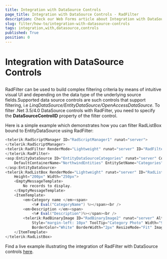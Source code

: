 ```yaml
---
title: Integration with DataSource Controls
page_title: Integration with DataSource Controls - RadFilter
description: Check our Web Forms article about Integration with DataSource Controls.
slug: filter/how-to/integration-with-datasource-controls
tags: integration,with,datasource,controls
published: True
position: 0
---
```


# Integration with DataSource Controls



## 

RadFilter can be used to build complex filtering criteria by means of intuitive visual UI and depending on the data type of the underlying source fields.Supported data source controls are such controls that support filtering, i.e *LinqDataSource/EntityDataSource/OpenAccessDataSource*. To filter .Net 3.5/4.0 DataSource controls with RadFilter, you need to specify the **DataSourceControlID** property of the filter control.

Here is a simple example which demonstrates how you can filter RadListBox bound to EntityDataSource using RadFilter:

````C#
<telerik:RadScriptManager ID="RadScriptManager1" runat="server">
</telerik:RadScriptManager>
<telerik:RadFilter RenderMode="Lightweight" runat="server" ID="RadFilter1" DataSourceControlID="EntityDataSourceCategories">
</telerik:RadFilter>
<asp:EntityDataSource ID="EntityDataSourceCategories" runat="server" ConnectionString="name=NorthwindEntities"
    DefaultContainerName="NorthwindEntities" EntitySetName="Categories" EntityTypeFilter="Categories">
</asp:EntityDataSource>
<telerik:RadListBox RenderMode="Lightweight" runat="server" ID="RadListBox1" DataSourceID="EntityDataSourceCategories"
    Height="200px" Width="250px">
    <EmptyMessageTemplate>
        No records to display.
    </EmptyMessageTemplate>
    <ItemTemplate>
        <em>Category name </em><span>
            <%# Eval("CategoryName") %></span><br />
        <em>Description </em><span>
            <%# Eval("Description")%></span><br />
        <telerik:RadBinaryImage ID="RadBinaryImage2" runat="server" AlternateText="Category Photo"
            Style="margin-left: 10px" ToolTip="Category Photo" Width="90px" Height="62px"
            BorderColor="White" BorderWidth="2px" ResizeMode="Fit" ImageUrl='<%# string.Format("IMG/{0}.jpg", Eval("CategoryID")) %>' />
    </ItemTemplate>
</telerik:RadListBox>
````



Find a live example illustrating the integration of RadFilter with DataSource controls [here](https://demos.telerik.com/aspnet-ajax/filter/examples/datasourceintegration/defaultcs.aspx).
